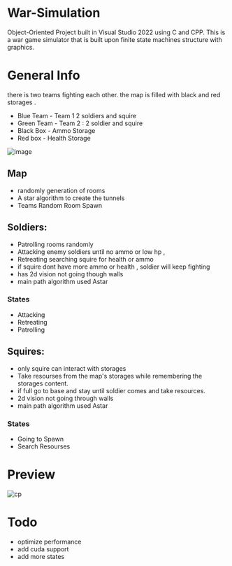 # War-Simulation
Object-Oriented Project built in Visual Studio 2022 using C and CPP.
This is a war game simulator that is built upon finite state machines structure with graphics.

# General Info
there is two teams fighting each other. the map is filled with black and red storages .
- Blue Team - Team 1 2 soldiers and squire
- Green Team - Team 2 : 2 soldier and squire
- Black Box - Ammo Storage
- Red box - Health Storage

![image](https://github.com/cohenyuval315/War-Simulation/assets/61754002/4124efbf-c3f0-4fde-af08-264266880449)


## Map
- randomly generation of rooms
- A star algorithm to create the tunnels
- Teams Random Room Spawn


## Soldiers:
- Patrolling rooms randomly
- Attacking enemy soldiers until no ammo or low hp ,
- Retreating searching squire for health or ammo
- if squire dont have more ammo or health , soldier will keep fighting
- has 2d vision not going though walls
- main path algorithm used Astar
### States
- Attacking
- Retreating
- Patrolling

  
## Squires:
- only squire can interact with storages
- Take resourses from the map's storages while remembering the storages content.
- if full go to base and stay until soldier comes and take resources.
- 2d vision not going through walls
- main path algorithm used Astar

### States
- Going to Spawn
- Search Resourses


# Preview
![cp](https://github.com/cohenyuval315/War-Simulation/assets/61754002/65fc85c0-078f-4341-9fa1-becba1efac4c)

# Todo
- optimize performance
- add cuda support
- add more states











